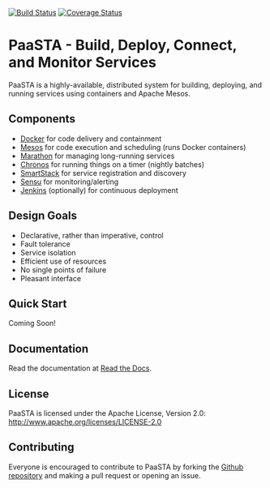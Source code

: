 [![Build Status](https://travis-ci.org/Yelp/paasta.svg?branch=master)](https://travis-ci.org/Yelp/paasta)
[![Coverage Status](https://coveralls.io/repos/Yelp/paasta/badge.svg)](https://coveralls.io/r/Yelp/paasta)

PaaSTA - Build, Deploy, Connect, and Monitor Services
=====================================================

PaaSTA is a highly-available, distributed system for building, deploying, and
running services using containers and Apache Mesos.


Components
----------

 * [Docker](http://www.docker.com/) for code delivery and containment
 * [Mesos](http://mesos.apache.org/) for code execution and scheduling (runs Docker containers)
 * [Marathon](https://mesosphere.github.io/marathon/) for managing long-running services
 * [Chronos](https://mesos.github.io/chronos/) for running things on a timer (nightly batches)
 * [SmartStack](http://nerds.airbnb.com/smartstack-service-discovery-cloud/) for service registration and discovery
 * [Sensu](https://sensuapp.org/) for monitoring/alerting
 * [Jenkins](https://jenkins-ci.org/) (optionally) for continuous deployment


Design Goals
------------

 * Declarative, rather than imperative, control
 * Fault tolerance
 * Service isolation
 * Efficient use of resources
 * No single points of failure
 * Pleasant interface


Quick Start
-----------

Coming Soon!


Documentation
-------------

Read the documentation at [Read the Docs](http://paasta.readthedocs.org/en/latest/).


License
-------

PaaSTA is licensed under the Apache License, Version 2.0: http://www.apache.org/licenses/LICENSE-2.0


Contributing
------------

Everyone is encouraged to contribute to PaaSTA by forking the
[Github repository](http://github.com/Yelp/PaaSTA) and making a pull request or
opening an issue.

